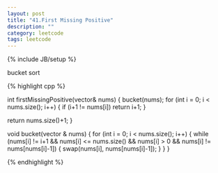 ```yaml
---
layout: post
title: "41.First Missing Positive"
description: ""
category: leetcode
tags: leetcode
---
```

{% include JB/setup %}

bucket sort

{% highlight cpp %}

int firstMissingPositive(vector<int>& nums) {
  bucket(nums);
  for (int i = 0; i < nums.size(); i++) {
    if (i+1 != nums[i]) return i+1;
  }

  return nums.size()+1;
}

void bucket(vector <int>& nums) {
  for (int i = 0; i < nums.size(); i++) {
    while (nums[i] != i+1 && nums[i] <= nums.size() 
          && nums[i] > 0 && nums[i] != nums[nums[i]-1]) {
      swap(nums[i], nums[nums[i]-1]);
    }
  }
}

{% endhighlight %}